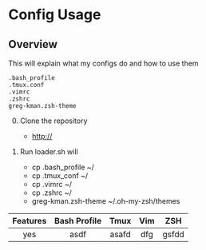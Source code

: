 # Config Usage

## Overview
This will explain what my configs do and how to use them

	.bash_profile
	.tmux.conf
	.vimrc
	.zshrc
	greg-kman.zsh-theme

0. Clone the repository
    * <http://>

2. Run loader.sh will
	* cp .bash_profile ~/
	* cp .tmux_conf ~/
	* cp .vimrc ~/
	* cp .zshrc ~/
	* greg-kman.zsh-theme ~/.oh-my-zsh/themes
	
| Features | Bash Profile | Tmux | Vim | ZSH |
| :------: | :----------: | :--: | :-: | :-: |
| yes | asdf | asafd | dfg | gsfdd |
